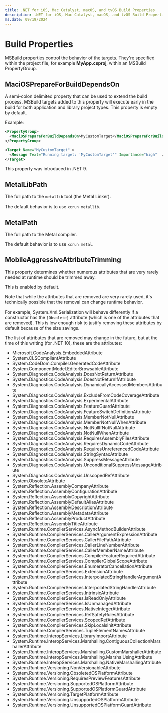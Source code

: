```yaml
---
title: .NET for iOS, Mac Catalyst, macOS, and tvOS Build Properties
description: .NET for iOS, Mac Catalyst, macOS, and tvOS Build Properties
ms.date: 09/19/2024
---
```


# Build Properties

MSBuild properties control the behavior of the
[targets](build-targets.md).
They're specified within the project file, for example **MyApp.csproj**, within
an MSBuild PropertyGroup.

## MaciOSPrepareForBuildDependsOn

A semi-colon delimited property that can be used to extend the build process.
MSBuild targets added to this property will execute early in the build for both
application and library project types. This property is empty by default.

Example:

```xml
<PropertyGroup>
  <MaciOSPrepareForBuildDependsOn>MyCustomTarget</MaciOSPrepareForBuildDependsOn>
</PropertyGroup>

<Target Name="MyCustomTarget" >
  <Message Text="Running target: 'MyCustomTarget'" Importance="high"  />
</Target>
```

This property was introduced in .NET 9.

## MetalLibPath

The full path to the `metallib` tool (the Metal Linker).

The default behavior is to use `xcrun metallib`.

## MetalPath

The full path to the Metal compiler.

The default behavior is to use `xcrun metal`.

## MobileAggressiveAttributeTrimming

This property determines whether numerous attributes that are very rarely
needed at runtime should be trimmed away.

This is enabled by default.

Note that while the attributes that are removed are very rarely used, it's
technically possible that the removal can change runtime behavior.

For example, System.Xml.Serialization will behave differently if a constructor
has the `[Obsolete]` attribute (which is one of the attributes that are
removed). This is low enough risk to justify removing these attributes by
default because of the size savings.

The list of attributes that are removed may change in the future, but at the
time of this writing (for .NET 10), these are the attributes:

* Microsoft.CodeAnalysis.EmbeddedAttribute
* System.CLSCompliantAttribute
* System.CodeDom.Compiler.GeneratedCodeAttribute
* System.ComponentModel.EditorBrowsableAttribute
* System.Diagnostics.CodeAnalysis.DoesNotReturnAttribute
* System.Diagnostics.CodeAnalysis.DoesNotReturnIfAttribute
* System.Diagnostics.CodeAnalysis.DynamicallyAccessedMembersAttribute
* System.Diagnostics.CodeAnalysis.ExcludeFromCodeCoverageAttribute
* System.Diagnostics.CodeAnalysis.ExperimentalAttribute
* System.Diagnostics.CodeAnalysis.FeatureGuardAttribute
* System.Diagnostics.CodeAnalysis.FeatureSwitchDefinitionAttribute
* System.Diagnostics.CodeAnalysis.MemberNotNullAttribute
* System.Diagnostics.CodeAnalysis.MemberNotNullWhenAttribute
* System.Diagnostics.CodeAnalysis.NotNullIfNotNullAttribute
* System.Diagnostics.CodeAnalysis.NotNullWhenAttribute
* System.Diagnostics.CodeAnalysis.RequiresAssemblyFilesAttribute
* System.Diagnostics.CodeAnalysis.RequiresDynamicCodeAttribute
* System.Diagnostics.CodeAnalysis.RequiresUnreferencedCodeAttribute
* System.Diagnostics.CodeAnalysis.StringSyntaxAttribute
* System.Diagnostics.CodeAnalysis.SuppressMessageAttribute
* System.Diagnostics.CodeAnalysis.UnconditionalSuppressMessageAttribute
* System.Diagnostics.CodeAnalysis.UnscopedRefAttribute
* System.ObsoleteAttribute
* System.Reflection.AssemblyCompanyAttribute
* System.Reflection.AssemblyConfigurationAttribute
* System.Reflection.AssemblyCopyrightAttribute
* System.Reflection.AssemblyDefaultAliasAttribute
* System.Reflection.AssemblyDescriptionAttribute
* System.Reflection.AssemblyMetadataAttribute
* System.Reflection.AssemblyProductAttribute
* System.Reflection.AssemblyTitleAttribute
* System.Runtime.CompilerServices.AsyncMethodBuilderAttribute
* System.Runtime.CompilerServices.CallerArgumentExpressionAttribute
* System.Runtime.CompilerServices.CallerFilePathAttribute
* System.Runtime.CompilerServices.CallerLineNumberAttribute
* System.Runtime.CompilerServices.CallerMemberNameAttribute
* System.Runtime.CompilerServices.CompilerFeatureRequiredAttribute
* System.Runtime.CompilerServices.CompilerGlobalScopeAttribute
* System.Runtime.CompilerServices.EnumeratorCancellationAttribute
* System.Runtime.CompilerServices.ExtensionAttribute
* System.Runtime.CompilerServices.InterpolatedStringHandlerArgumentAttribute
* System.Runtime.CompilerServices.InterpolatedStringHandlerAttribute
* System.Runtime.CompilerServices.IntrinsicAttribute
* System.Runtime.CompilerServices.IsReadOnlyAttribute
* System.Runtime.CompilerServices.IsUnmanagedAttribute
* System.Runtime.CompilerServices.NativeIntegerAttribute
* System.Runtime.CompilerServices.RefSafetyRulesAttribute
* System.Runtime.CompilerServices.ScopedRefAttribute
* System.Runtime.CompilerServices.SkipLocalsInitAttribute
* System.Runtime.CompilerServices.TupleElementNamesAttribute
* System.Runtime.InteropServices.LibraryImportAttribute
* System.Runtime.InteropServices.Marshalling.ContiguousCollectionMarshallerAttribute
* System.Runtime.InteropServices.Marshalling.CustomMarshallerAttribute
* System.Runtime.InteropServices.Marshalling.MarshalUsingAttribute
* System.Runtime.InteropServices.Marshalling.NativeMarshallingAttribute
* System.Runtime.Versioning.NonVersionableAttribute
* System.Runtime.Versioning.ObsoletedOSPlatformAttribute
* System.Runtime.Versioning.RequiresPreviewFeaturesAttribute
* System.Runtime.Versioning.SupportedOSPlatformAttribute
* System.Runtime.Versioning.SupportedOSPlatformGuardAttribute
* System.Runtime.Versioning.TargetPlatformAttribute
* System.Runtime.Versioning.UnsupportedOSPlatformAttribute
* System.Runtime.Versioning.UnsupportedOSPlatformGuardAttribute
